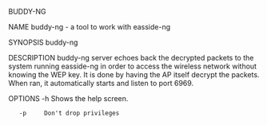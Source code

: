 BUDDY-NG

NAME
       buddy-ng - a tool to work with easside-ng

SYNOPSIS
       buddy-ng <options>

DESCRIPTION
       buddy-ng server echoes back the decrypted packets to the system running
       easside-ng in order to access the wireless network without knowing  the
       WEP  key.  It is done by having the AP itself decrypt the packets. When
       ran, it automatically starts and listen to port 6969.

OPTIONS
       -h     Shows the help screen.

       -p     Don't drop privileges